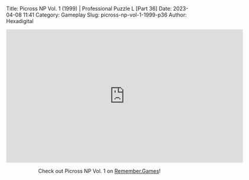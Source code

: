 Title: Picross NP Vol. 1 (1999) | Professional Puzzle L [Part 36]
Date: 2023-04-08 11:41
Category: Gameplay
Slug: picross-np-vol-1-1999-p36
Author: Hexadigital

<center><iframe src="https://www.youtube.com/embed/4yt0Dai0ewQ?feature=oembed" allow="accelerometer; autoplay; encrypted-media; gyroscope; picture-in-picture" width="640" height="360" frameborder="0"></iframe>

Check out Picross NP Vol. 1 on [Remember.Games](https://remember.games/game/6791/picross-np-vol-1/)!</center>